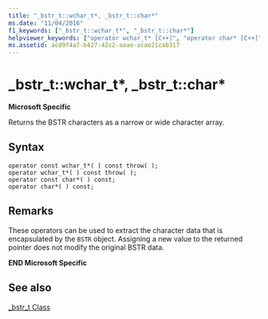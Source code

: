 ```yaml
---
title: "_bstr_t::wchar_t*, _bstr_t::char*"
ms.date: "11/04/2016"
f1_keywords: ["_bstr_t::wchar_t*", "_bstr_t::char*"]
helpviewer_keywords: ["operator wchar_t* [C++]", "operator char* [C++]"]
ms.assetid: acd9f4a7-b427-42c2-aaae-acae21cab317
---
```

# _bstr_t::wchar_t*, _bstr_t::char*

**Microsoft Specific**

Returns the BSTR characters as a narrow or wide character array.

## Syntax

```
operator const wchar_t*( ) const throw( ); 
operator wchar_t*( ) const throw( ); 
operator const char*( ) const; 
operator char*( ) const;
```

## Remarks

These operators can be used to extract the character data that is encapsulated by the `BSTR` object. Assigning a new value to the returned pointer does not modify the original BSTR data.

**END Microsoft Specific**

## See also

[_bstr_t Class](../cpp/bstr-t-class.md)